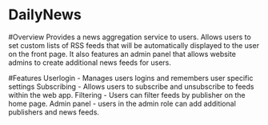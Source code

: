 # DailyNews

#Overview
Provides a news aggregation service to users. Allows users to set custom lists of RSS feeds that will be automatically displayed to the user on the front page. It also features an admin panel that allows website admins to create additional news feeds for users.

#Features
Userlogin - Manages users logins and remembers user specific settings
Subscribing - Allows users to subscribe and unsubscribe to feeds within the web app.
Filtering - Users can filter feeds by publisher on the home page.
Admin panel - users in the admin role can add additional publishers and news feeds.
